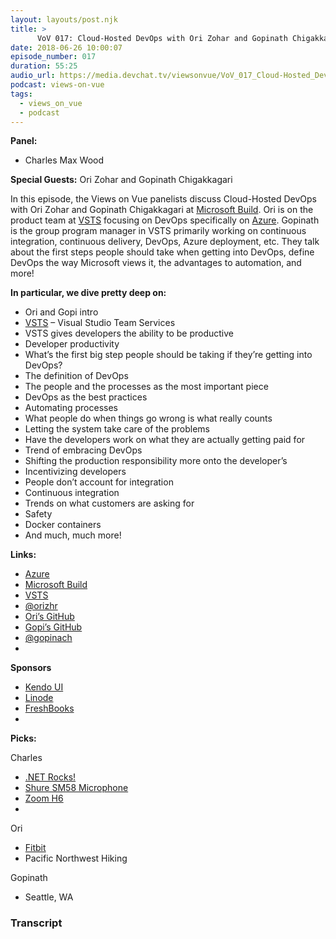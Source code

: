 ```yaml
---
layout: layouts/post.njk
title: >
      VoV 017: Cloud-Hosted DevOps with Ori Zohar and Gopinath Chigakkagari LIVE at Microsoft Build
date: 2018-06-26 10:00:07
episode_number: 017
duration: 55:25
audio_url: https://media.devchat.tv/viewsonvue/VoV_017_Cloud-Hosted_DevOps_with_Ori_Zohar_and_Gopinath_Chigakkagari_LIVE_at_Microsoft_Build.mp3
podcast: views-on-vue
tags: 
  - views_on_vue
  - podcast
---
```


 **Panel:**

- Charles Max Wood

**Special Guests:** Ori Zohar and Gopinath Chigakkagari

In this episode, the Views on Vue panelists discuss Cloud-Hosted DevOps with Ori Zohar and Gopinath Chigakkagari at [Microsoft Build](https://www.microsoft.com/en-us/build). Ori is on the product team at [VSTS](https://www.visualstudio.com/team-services/) focusing on DevOps specifically on [Azure](https://azure.microsoft.com/en-us/?v=18.20). Gopinath is the group program manager in VSTS primarily working on continuous integration, continuous delivery, DevOps, Azure deployment, etc. They talk about the first steps people should take when getting into DevOps, define DevOps the way Microsoft views it, the advantages to automation, and more!

**In particular, we dive pretty deep on:**

- Ori and Gopi intro
- [VSTS](https://www.visualstudio.com/team-services/) – Visual Studio Team Services
- VSTS gives developers the ability to be productive
- Developer productivity
- What’s the first big step people should be taking if they’re getting into DevOps?
- The definition of DevOps
- The people and the processes as the most important piece
- DevOps as the best practices
- Automating processes
- What people do when things go wrong is what really counts
- Letting the system take care of the problems
- Have the developers work on what they are actually getting paid for
- Trend of embracing DevOps
- Shifting the production responsibility more onto the developer’s
- Incentivizing developers
- People don’t account for integration
- Continuous integration
- Trends on what customers are asking for
- Safety
- Docker containers
- And much, much more! 

**Links:**

- [Azure](https://azure.microsoft.com/en-us/?v=18.20)
- [Microsoft Build](https://www.microsoft.com/en-us/build)
- [VSTS](https://www.visualstudio.com/team-services/)
- [@orizhr](https://twitter.com/orizhr)
- [Ori’s GitHub](https://github.com/orizohar)
- [Gopi’s GitHub](https://github.com/gopinathch)
- [@gopinach](https://twitter.com/gopinach)
- 

**Sponsors**

- [Kendo UI](https://www.telerik.com/kendo-ui?utm_medium=social-paid&utm_source=devchattv&utm_campaign=kendo-ui-awareness-jsjabber)
- [Linode](https://promo.linode.com/javascriptjabber/)
- [FreshBooks](https://www.freshbooks.com/invoice?ref=11731&utm_source=pbm&utm_medium=affiliate-program&utm_influencer=419364&utm_campaign=podcast-influencers)
- 

**Picks:**

Charles

- [.NET Rocks!](https://www.dotnetrocks.com/)
- [Shure SM58 Microphone](http://www.shure.com/americas/products/microphones/sm/sm58-vocal-microphone)
- [Zoom H6](https://www.zoom-na.com/products/field-video-recording/field-recording/h6-handy-recorder)
- 

Ori

- [Fitbit](https://www.fitbit.com/home)
- Pacific Northwest Hiking

Gopinath

- Seattle, WA


### Transcript


